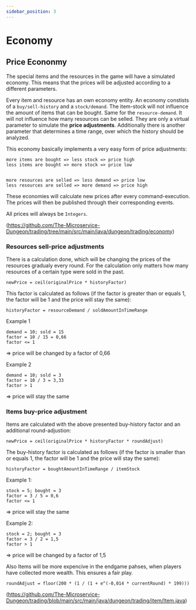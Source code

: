 ```yaml
---
sidebar_position: 3
---
```


# Economy

## Price Econonmy

The special items and the resources in the game will have a simulated economy. This means that the prices will be adjusted according to a different parameters.

Every item and resource has an own economy entity. An economy constists of a `buy/sell-history` and a `stock/demand`. The item-stock will not influence the amount of items that can be bought. Same for the `resource-demand`. It will not influence how many resources can be selled. They are only a virtual parameter to simulate the **price adjustments**. Additionally there is another parameter that determines a time range, over which the history should be analyzed.

This economy basically implements a very easy form of price adjustments:

    more items are bought => less stock => price high
    less items are bought => more stock => price low


    more resources are selled => less demand => price low
    less resources are selled => more demand => price high

These economies will calculate new prices after every command-execution. The prices will then be published through their corresponding events.

All prices will always be `Integers`.

(https://github.com/The-Microservice-Dungeon/trading/tree/main/src/main/java/dungeon/trading/economy)

### Resources sell-price adjustments

There is a calculation done, which will be changing the prices of the resources gradualy every round. For the calculation only matters how many resources of a certain type were sold in the past.

    newPrice = ceil(originalPrice * historyFactor)

This factor is calculated as follows (if the factor is greater than or equals 1, the factor will be 1 and the price will stay the same):

    historyFactor = resourceDemand / soldAmountInTimeRange

Example 1

    demand = 10; sold = 15
    factor = 10 / 15 = 0,66
    factor <= 1

=> price will be changed by a factor of 0,66

Example 2

    demand = 10; sold = 3
    factor = 10 / 3 = 3,33
    factor > 1

=> price will stay the same

### Items buy-price adjustment

Items are calculated with the above presented buy-history factor and an additional round-adjustion:

    newPrice = ceil(originalPrice * historyFactor * roundAdjust)

The buy-history factor is calculated as follows (if the factor is smaller than or equals 1, the factor will be 1 and the price will stay the same):

    historyFactor = boughtAmountInTimeRange / itemStock

Example 1:

    stock = 5; bought = 3
    factor = 3 / 5 = 0,6
    factor <= 1

=> price will stay the same

Example 2:

    stock = 2; bought = 3
    factor = 3 / 2 = 1,5
    factor > 1

=> price will be changed by a factor of 1,5

Also Items will be more expencive in the endgame pahses, when players have collected more wealth. This ensures a fair play.

    roundAdjust = floor(200 * (1 / (1 + e^(-0,014 * currentRound) * 199)))

(https://github.com/The-Microservice-Dungeon/trading/blob/main/src/main/java/dungeon/trading/item/Item.java)